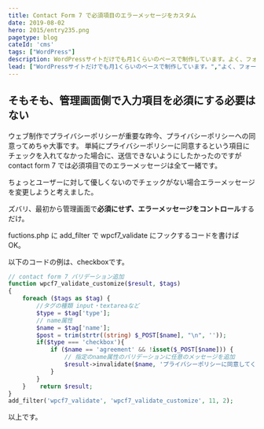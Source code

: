 ```yaml
---
title: Contact Form 7 で必須項目のエラーメッセージをカスタム
date: 2019-08-02
hero: 2015/entry235.png
pagetype: blog
cateId: 'cms'
tags: ["WordPress"]
description: WordPressサイトだけでも月1くらいのペースで制作しています。よく、フォーム系のプラグインのお世話になります。中でもContact Form 7はお気に入りでめっちゃ奥が深いですね！カスタマイズする時こころおどります！今回は発想の転換で必須項目のエラーメッセージを変えたのでそのやり方をメモしておきます。
lead: ["WordPressサイトだけでも月1くらいのペースで制作しています。","よく、フォーム系のプラグインのお世話になります。中でもContact Form 7はお気に入りでめっちゃ奥が深いですね！","カスタマイズする時こころおどります！今回は発想の転換で必須項目のエラーメッセージを変えたのでそのやり方をメモしておきます。"]
---
```

## そもそも、管理画面側で入力項目を必須にする必要はない
ウェブ制作でプライバシーポリシーが重要な昨今、プライバシーポリシーへの同意ってめちゃ大事です。
単純にプライバシーポリシーに同意するという項目にチェックを入れてなかった場合に、送信できないようにしたかったのですが contact form 7 では必須項目でのエラーメッセージは全て一緒です。

ちょっとユーザーに対して優しくないのでチェックがない場合エラーメッセージを変更しようと考えました。

ズバリ、最初から管理画面で**必須にせず、エラーメッセージをコントロール**するだけ。

fuctions.php に add_filter で wpcf7_validate にフックするコードを書けば OK。

以下のコードの例は、checkboxです。
```php
// contact form 7 バリデーション追加
function wpcf7_validate_customize($result, $tags)
{
    foreach ($tags as $tag) {
        //タグの種類 input・textareaなど
        $type = $tag['type'];
        // name属性
        $name = $tag['name'];
        $post = trim(strtr((string) $_POST[$name], "\n", ''));
        if($type === 'checkbox'){
            if ($name == 'agreement' && !isset($_POST[$name])) {
                // 指定のname属性のバリデーションに任意のメッセージを追加
                $result->invalidate($name, 'プライバシーポリシーに同意してください。');
            }
        }
    }    return $result;
}
add_filter('wpcf7_validate', 'wpcf7_validate_customize', 11, 2);
```
以上です。

